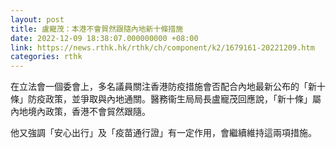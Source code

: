 ```yaml
---
layout: post
title: 盧寵茂：本港不會貿然跟隨內地新十條措施
date: 2022-12-09 18:38:07.000000000 +08:00
link: https://news.rthk.hk/rthk/ch/component/k2/1679161-20221209.htm
categories: rthk
---
```


在立法會一個委會上，多名議員關注香港防疫措施會否配合內地最新公布的「新十條」防疫政策，並爭取與內地通關。醫務衞生局局長盧寵茂回應說，「新十條」屬內地境內政策，香港不會貿然跟隨。

他又強調「安心出行」及「疫苗通行證」有一定作用，會繼續維持這兩項措施。
